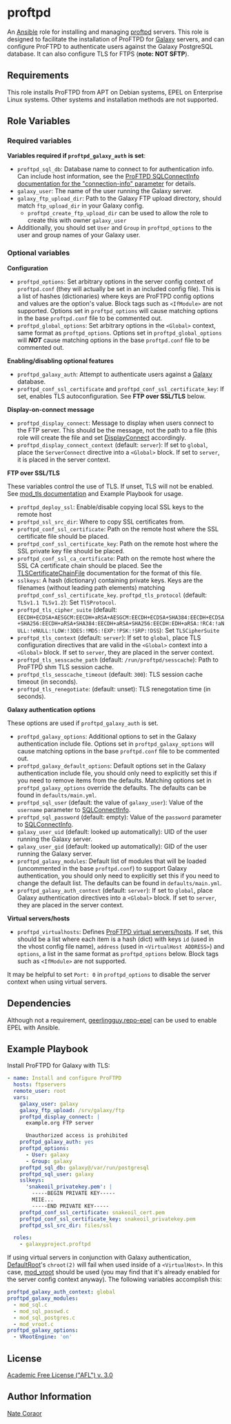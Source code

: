 proftpd
=======

An [Ansible][ansible] role for installing and managing [proftpd][proftpd] servers. This role is designed to facilitate
the installation of ProFTPD for [Galaxy][galaxy] servers, and can configure ProFTPD to authenticate users against the
Galaxy PostgreSQL database. It can also configure TLS for FTPS (**note: NOT SFTP**).

[ansible]: http://www.ansible.com/
[proftpd]: http://www.proftpd.org/
[galaxy]: http://galaxyproject.org/

Requirements
------------

This role installs ProFTPD from APT on Debian systems, EPEL on Enterprise Linux systems.  Other systems and installation
methods are not supported.

Role Variables
--------------

### Required variables ###

**Variables required if `proftpd_galaxy_auth` is set**:

- `proftpd_sql_db`: Database name to connect to for authentication info. Can include host information, see the [ProFTPD
  SQLConnectInfo documentation for the "connection-info" parameter][proftpd-sql-connect-info] for details.
- `galaxy_user`: The name of the user running the Galaxy server.
- `galaxy_ftp_upload_dir`: Path to the Galaxy FTP upload directory, should match `ftp_upload_dir` in your Galaxy config.
  - `proftpd_create_ftp_upload_dir` can be used to allow the role to create this with owner `galaxy_user`
- Additionally, you should set `User` and `Group` in `proftpd_options` to the user and group names of your Galaxy user.

[proftpd-sql-connect-info]: http://www.proftpd.org/docs/contrib/mod_sql.html#SQLConnectInfo

### Optional variables ###

**Configuration**

- `proftpd_options`: Set arbitrary options in the server config context of `proftpd.conf` (they will actually be set
  in an included config file). This is a list of hashes (dictionaries) where keys are ProFTPD config options and values
  are the option's value. Block tags such as `<IfModule>` are not supported. Options set in `proftpd_options` will
  cause matching options in the base `proftpd.conf` file to be commented out.
- `proftpd_global_options`: Set arbitrary options in the `<Global>` context, same format as `proftpd_options`. Options
  set in `proftpd_global_options` will ***NOT*** cause matching options in the base `proftpd.conf` file to be commented
  out.

**Enabling/disabling optional features**

- `proftpd_galaxy_auth`: Attempt to authenticate users against a [Galaxy][galaxy] database.
- `proftpd_conf_ssl_certificate` and `proftpd_conf_ssl_certificate_key`: If set, enables TLS autoconfiguration. See
  **FTP over SSL/TLS** below.

**Display-on-connect message**

- `proftpd_display_connect`: Message to display when users connect to the FTP server. This should be the message, not
  the path to a file (this role will create the file and set [DisplayConnect][proftpd-display-connect] accordingly.
- `proftpd_display_connect_context` (default: `server`): If set to `global`, place the `ServerConnect` directive into a
  `<Global>` block. If set to `server`, it is placed in the server context.

[proftpd-display-connect]: http://www.proftpd.org/docs/directives/linked/config_ref_DisplayConnect.html

**FTP over SSL/TLS**

These variables control the use of TLS. If unset, TLS will not be enabled. See [mod_tls documentation][proftpd-mod-tls]
and Example Playbook for usage.

- `proftpd_deploy_ssl`: Enable/disable copying local SSL keys to the remote host
- `proftpd_ssl_src_dir`: Where to copy SSL certificates from.
- `proftpd_conf_ssl_certificate`: Path on the remote host where the SSL certificate file should be placed.
- `proftpd_conf_ssl_certificate_key`: Path on the remote host where the SSL private key file should be placed.
- `proftpd_conf_ssl_ca_certificate`: Path on the remote host where the SSL CA certificate chain should be placed. See
  the [TLSCertificateChainFile][proftpd-tls-certificate-chain-file] documentation for the format of this file.
- `sslkeys`: A hash (dictionary) containing private keys. Keys are the filenames (without leading path elements)
  matching `proftpd_conf_ssl_certificate_key`.
  `proftpd_tls_protocol` (default: `TLSv1.1 TLSv1.2`): Set `TlSProtocol`.
- `proftpd_tls_cipher_suite` (default:
  `EECDH+ECDSA+AESGCM:EECDH+aRSA+AESGCM:EECDH+ECDSA+SHA384:EECDH+ECDSA+SHA256:EECDH+aRSA+SHA384:EECDH+aRSA+SHA256:EECDH:EDH+aRSA:!RC4:!aNULL:!eNULL:!LOW:!3DES:!MD5:!EXP:!PSK:!SRP:!DSS`):
  Set `TLSCipherSuite`
- `proftpd_tls_context` (default: `server`): If set to `global`, place TLS configuration directives that are
  valid in the `<Global>` context into a `<Global>` block. If set to `server`, they are placed in the server context.
- `proftpd_tls_sesscache_path` (default: `/run/proftpd/sesscache`): Path to ProFTPD shm TLS session cache.
- `proftpd_tls_sesscache_timeout` (default: `300`): TLS session cache timeout (in seconds).
- `proftpd_tls_renegotiate`: (default: unset): TLS renegotation time (in seconds).


[proftpd-mod-tls]: http://www.proftpd.org/docs/contrib/mod_tls.html
[proftpd-tls-certificate-chain-file]: http://www.proftpd.org/docs/directives/linked/config_ref_TLSCertificateChainFile.html

**Galaxy authentication options**

These options are used if `proftpd_galaxy_auth` is set.

- `proftpd_galaxy_options`: Additional options to set in the Galaxy authentication include file. Options set in
  `proftpd_galaxy_options` will cause matching options in the base `proftpd.conf` file to be commented out.
- `proftpd_galaxy_default_options`: Default options set in the Galaxy authentication include file, you should only need
  to explicitly set this if you need to remove items from the defaults. Matching options set in
  `proftpd_galaxy_options` override the defaults. The defaults can be found in `defaults/main.yml`.
- `proftpd_sql_user` (default: the value of `galaxy_user`): Value of the `username` parameter to
  [SQLConnectInfo][proftpd-sql-connect-info].
- `proftpd_sql_password` (default: empty): Value of the `password` parameter to [SQLConnectInfo][proftpd-sql-connect-info].
- `galaxy_user_uid` (default: looked up automatically): UID of the user running the Galaxy server.
- `galaxy_user_gid` (default: looked up automatically): GID of the user running the Galaxy server.
- `proftpd_galaxy_modules`: Default list of modules that will be loaded (uncommented in the base `proftpd.conf`) to
  support Galaxy authentication, you should only need to explicitly set this if you need to change the default list.
  The defaults can be found in `defaults/main.yml`.
- `proftpd_galaxy_auth_context` (default: `server`): If set to `global`, place Galaxy authentication directives
  into a `<Global>` block. If set to `server`, they are placed in the server context.

**Virtual servers/hosts**

- `proftpd_virtualhosts`: Defines [ProFTPD virtual servers/hosts][proftpd-vhost]. If set, this should be a list where
  each item is a hash (dict) with keys `id` (used in the vhost config file name), `address` (used in `<VirtualHost
  ADDRESS>`) and `options`, a list in the same format as `proftpd_options` below. Block tags such as `<IfModule>` are
  not supported.

It may be helpful to set `Port: 0` in `proftpd_options` to disable the server context when using virtual servers.

[proftpd-vhost]: http://www.proftpd.org/docs/howto/Vhost.html

Dependencies
------------

Although not a requirement, [geerlingguy.repo-epel][repo-epel] can be used to enable EPEL with Ansible.

[repo-epel]: https://galaxy.ansible.com/geerlingguy/repo-epel/

Example Playbook
----------------

Install ProFTPD for Galaxy with TLS:

```yaml
- name: Install and configure ProFTPD
  hosts: ftpservers
  remote_user: root
  vars:
    galaxy_user: galaxy
    galaxy_ftp_upload: /srv/galaxy/ftp
    proftpd_display_connect: |
      example.org FTP server

      Unauthorized access is prohibited
    proftpd_galaxy_auth: yes
    proftpd_options:
      - User: galaxy
      - Group: galaxy
    proftpd_sql_db: galaxy@/var/run/postgresql
    proftpd_sql_user: galaxy
    sslkeys:
      'snakeoil_privatekey.pem': |
        -----BEGIN PRIVATE KEY-----
        MIIE...
        -----END PRIVATE KEY-----
    proftpd_conf_ssl_certificate: snakeoil_cert.pem
    proftpd_conf_ssl_certificate_key: snakeoil_privatekey.pem
    proftpd_ssl_src_dir: files/ssl

  roles:
    - galaxyproject.proftpd
```

If using virtual servers in conjunction with Galaxy authentication, [DefaultRoot][proftpd-default-root]'s `chroot(2)`
will fail when used inside of a `<VirtualHost>`. In this case, [mod_vroot][proftpd-mod-vroot] should be used (you may
find that it's already enabled for the server config context anyway).  The following variables accomplish this:

```yaml
proftpd_galaxy_auth_context: global
proftpd_galaxy_modules:
  - mod_sql.c
  - mod_sql_passwd.c
  - mod_sql_postgres.c
  - mod_vroot.c
proftpd_galaxy_options:
  - VRootEngine: 'on'
```

[proftpd-default-root]: http://www.proftpd.org/docs/directives/linked/config_ref_DefaultRoot.html
[proftpd-mod-vroot]: http://www.castaglia.org/proftpd/modules/mod_vroot.html

License
-------

[Academic Free License ("AFL") v. 3.0][afl]

[afl]: http://opensource.org/licenses/AFL-3.0

Author Information
------------------

[Nate Coraor](https://github.com/natefoo)
